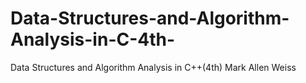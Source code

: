 # Data-Structures-and-Algorithm-Analysis-in-C-4th-
Data Structures and Algorithm Analysis in C++(4th) Mark Allen Weiss
